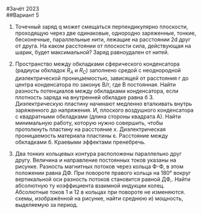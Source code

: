 #Зачёт 2023  
##Вариант 5  
1. Точечный заряд q может смещаться перпендикулярно плоскости, проходящую через две одинаковые, однородно заряженные, тонкие, бесконечные, параллельные нити, лежащие на расстоянии 2d друг от друга. На каком расстоянии от плоскости сила, действующая на шарик, будет максимальной? Заряд равноудален от нитей.

2. Пространство между обкладками сферического конденсатора (радиусы обкладок $R_A$ и $R_C$) заполнено средой с неоднородной диэлектрической проницаемостью, зависящей от расстояния г до центра конденсатора по законує В/г, где В постоянная. Найти разность потенциалов между обкладками конденсатора, если плотность заряда на внутренней обкладке равна б 3. Диэлектрическую пластину начинают медленно вталкивать внутрь заряженного до напряжения. И, плоского воздушного конденсатора с квадратными обкладками (длина стороны квадрата А). Найти минимальную работу, которую нужно совершить, чтобы протолкнуть пластину на расстояние х. Диэлектрическая проницаемость материала пластины є. Расстояние между обкладками б. Краевыми эффектами пренебречь.

4. Два тонких кольцевых контура расположены параллельно друг другу. Величина и направление постоянных токов указаны на рисунке. Разность магнитных потоков через кольца Ф-Ф, в этом положении равна ДФ. При повороте правого кольца на 180° вокруг вертикальной оси разность потоков становится равной ДФ,. Найти абсолютную ту коэффициента взаимной индукции колец. Абсолютные токов 1 и 12 в кольцах при повороте не изменяются. схемы, изображённой на рисунке, найти среднюю и) мощность, выделяемую за период.
